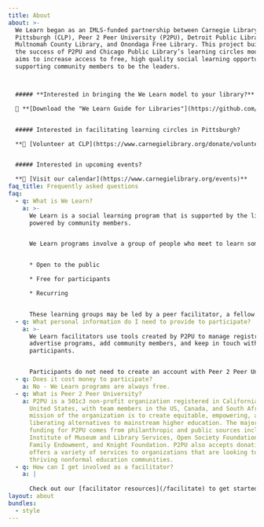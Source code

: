 ```yaml
---
title: About
about: >-
  We Learn began as an IMLS-funded partnership between Carnegie Library of
  Pittsburgh (CLP), Peer 2 Peer University (P2PU), Detroit Public Library,
  Multnomah County Library, and Onondaga Free Library. This project builds upon
  the success of P2PU and Chicago Public Library’s learning circles model, and
  aims to increase access to free, high quality social learning opportunities by
  supporting community members to be the leaders.



  ##### **Interested in bringing the We Learn model to your library?** 

  🏫 **[Download the "We Learn Guide for Libraries"](https://github.com/p2pu/welearnpgh.p2pu.org/blob/gh-pages/We%20Learn%20Staff%20Guide.pdf)** 


  ##### Interested in facilitating learning circles in Pittsburgh?

  **🙋 [Volunteer at CLP](https://www.carnegielibrary.org/donate/volunteer-at-the-library/)**


  ##### Interested in upcoming events? 

  **📅 [Visit our calendar](https://www.carnegielibrary.org/events)**
faq_title: Frequently asked questions
faq:
  - q: What is We Learn?
    a: >-
      We Learn is a social learning program that is supported by the library but
      powered by community members.


      We Learn programs involve a group of people who meet to learn something together. These programs are:


      * Open to the public

      * Free for participants

      * Recurring 


      These learning groups may be led by a peer facilitator, a fellow community member, or a person who has special skills or knowledge. In all instances, these programs are meant to be flexible and to accommodate each participant's life experience.
  - q: What personal information do I need to provide to participate?
    a: >-
      We Learn facilitators use tools created by P2PU to manage registration,
      advertise programs, add community members, and keep in touch with
      participants.


      Participants do not need to create an account with Peer 2 Peer University. You can sign up for a learning circle with your name and phone number and/or email address. This information is only used by your facilitator to contact you. If you would like to create a learning circle, then you need to create a P2PU account. Additional questions related to user privacy can be answered by contacting support@p2pu.org.
  - q: Does it cost money to participate?
    a: No - We Learn programs are always free.
  - q: What is Peer 2 Peer University?
    a: P2PU is a 501c3 non-profit organization registered in California in the
      United States, with team members in the US, Canada, and South Africa. The
      mission of the organization is to create equitable, empowering, and
      liberating alternatives to mainstream higher education. The majority of
      funding for P2PU comes from philanthropic and public sources including
      Institute of Museum and Library Services, Open Society Foundations, Siegel
      Family Endowment, and Knight Foundation. P2PU also accepts donations and
      offers a variety of services to organizations that are looking to develop
      thriving nonformal education communities.
  - q: How can I get involved as a facilitator?
    a: |
      
      Check out our [facilitator resources](/facilitate) to get started.
layout: about
bundles:
  - style
---
```

